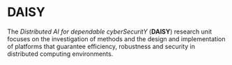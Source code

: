 # DAISY

The _Distributed AI for dependable cyberSecuritY_ (__DAISY__) research unit focuses on the investigation of methods and the design and implementation of platforms that guarantee efficiency, robustness and security in distributed computing environments.

